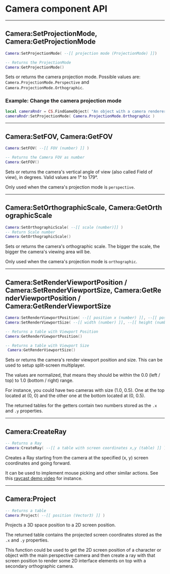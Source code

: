 # Camera component API

----
## Camera:SetProjectionMode, Camera:GetProjectionMode

```lua
Camera:SetProjectionMode( --[[ projection mode (ProjectionMode) ]])

-- Returns the ProjectionMode
Camera:GetProjectionMode()
```

Sets or returns the camera projection mode. Possible values are: ```Camera.ProjectionMode.Perspective``` and ```Camera.ProjectionMode.Orthographic```.

### Example: **Change the camera projection mode**

```lua
local cameraRndr = CS.FindGameObject( "An object with a camera renderer" ).camera
cameraRndr:SetProjectionMode( Camera.ProjectionMode.Orthographic )
```

----
## Camera:SetFOV, Camera:GetFOV
```lua
​Camera:SetFOV( --[[ FOV (number) ]] )

-- Returns the Camera FOV as number
​Camera:GetFOV()
```

Sets or returns the camera's vertical angle of view (also called Field of view), in degrees. Valid values are 1° to 179°.

Only used when the camera's projection mode is ```perspective```.

----
## Camera:SetOrthographicScale, Camera:GetOrthographicScale
```lua
​Camera:SetOrthographicScale( --[[ scale (number)]] )
-- Return Scale number
Camera:GetOrthographicScale()
```

Sets or returns the camera's orthographic scale. The bigger the scale, the bigger the camera's viewing area will be.

Only used when the camera's projection mode is ```orthographic```.

----
## Camera:SetRenderViewportPosition / Camera:SetRenderViewportSize, Camera:GetRenderViewportPosition / Camera:GetRenderViewportSize
```lua
Camera:SetRenderViewportPosition( --[[ position x (number) ]], --[[ position y (number) ]] )
Camera:SetRenderViewportSize( --[[ width (number) ]], --[[ height (number) ]] )

-- Returns a table with Viewport Position 
Camera:GetRenderViewportPosition()

-- Returns a table with Viewport Size 
 Camera:GetRenderViewportSize()
```

Sets or returns the camera's render viewport position and size. This can be used to setup split-screen multiplayer.

The values are normalized, that means they should be within the 0.0 (left / top) to 1.0 (bottom / right) range.

For instance, you could have two cameras with size (1.0, 0.5). One at the top located at (0, 0) and the other one at the bottom located at (0, 0.5).

The returned tables for the getters contain two numbers stored as the ```.x``` and ```.y``` properties.

----
## Camera:CreateRay
```lua
-- Returns a Ray
Camera:CreateRay( --[[ a table with screen coordinates x,y (table) ]] )
```
Creates a Ray starting from the camera at the specified (x, y) screen coordinates and going forward.

It can be used to implement mouse picking and other similar actions. See this [raycast demo video](http://www.youtube.com/watch?v=V1nz1xnEDKY) for instance.

----
## Camera:Project
```lua
-- Returns a table
Camera:Project( --[[ position (Vector3) ]] )
```

Projects a 3D space position to a 2D screen position.

The returned table contains the projected screen coordinates stored as the ```.x``` and ```.y``` properties.

This function could be used to get the 2D screen position of a character or object with the main perspective camera and then create a ray with that screen position to render some 2D interface elements on top with a secondary orthographic camera.